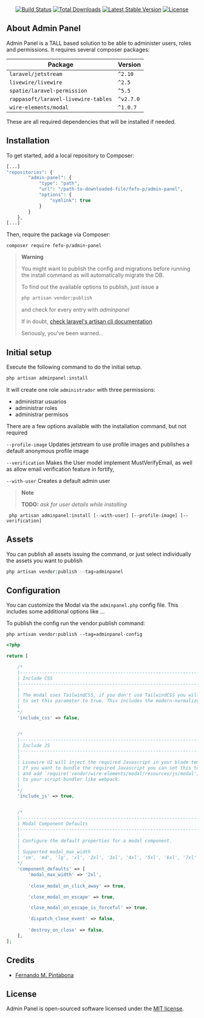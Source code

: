 <p align="center">
<a href="https://github.com/fefo-p/adminpanel/actions"><img src="https://github.com/fefo-p/adminpanel/workflows/PHPUnit/badge.svg" alt="Build Status"></a>
<a href="https://packagist.org/packages/fefo-p/adminpanel"><img src="https://img.shields.io/packagist/dt/fefo-p/adminpanel" alt="Total Downloads"></a>
<a href="https://packagist.org/packages/fefo-p/adminpanel"><img src="https://img.shields.io/packagist/v/fefo-p/adminpanel" alt="Latest Stable Version"></a>
<a href="https://packagist.org/packages/fefo-p/adminpanel"><img src="https://img.shields.io/packagist/l/fefo-p/adminpanel" alt="License"></a>
</p>

## About Admin Panel
Admin Panel is a TALL based solution to be able to administer users, roles and permissions. It requires several composer packages:

| Package                            | Version   |
|------------------------------------|-----------|
| `laravel/jetstream`                | `^2.10`   |
| `livewire/livewire`                | `^2.5`    |
| `spatie/laravel-permission`        | `^5.5`    |
| `rappasoft/laravel-livewire-tables`| `^v2.7.0` |
| `wire-elements/modal`              | `^1.0.7`  |

These are all required dependencies that will be installed if needed.

## Installation
To get started, add a local repository to Composer:
```php
[...]
"repositories": {
        "admin-panel": {
            "type": "path",
            "url": "/path-to-downloaded-file/fefo-p/admin-panel",
            "options": {
                "symlink": true
            }
        }
    },
[...]
```

Then, require the package via Composer:
```
composer require fefo-p/admin-panel
```
> **Warning**
> 
> You might want to publish the config and migrations before running the install command as will automatically migrate the DB.
> 
> To find out the available options to publish, just issue a 
> ```php
> php artisan vendor:publish
> ```
> and check for every entry with *adminpanel*
> 
>If in doubt, [check laravel's artisan cli documentation](https://laravel.com/docs/9.x/artisan#options)
> 
> Seriously, you've been warned...

## Initial setup

Execute the following command to do the initial setup.
```php
php artisan adminpanel:install
```

It will create one role `administrador` with three permissions:
- administrar usuarios
- administrar roles
- administrar permisos

There are a few options available with the installation command, but not required

`--profile-image`
Updates jetstream to use profile images and publishes a default anonymous profile image

`--verification`
Makes the User model implement MustVerifyEmail, as well as allow email verification feature in fortify,

`--with-user`
Creates a default admin user<br>

> **Note**
> 
> **TODO:**
> *ask for user details while installing*

```shell
 php artisan adminpanel:install [--with-user] [--profile-image] [--verification]
```

## Assets
You can publish all assets issuing the command, or just select individually the assets you want to publish
```php
php artisan vendor:publish --tag=adminpanel
```

## Configuration
You can customize the Modal via the `adminpanel.php` config file. This includes some additional options like ...

To publish the config run the vendor:publish command:
```shell
php artisan vendor:publish --tag=adminpanel-config
```

```php
<?php

return [

    /*
    |--------------------------------------------------------------------------
    | Include CSS
    |--------------------------------------------------------------------------
    |
    | The modal uses TailwindCSS, if you don't use TailwindCSS you will need
    | to set this parameter to true. This includes the modern-normalize css.
    |
    */
    'include_css' => false,


    /*
    |--------------------------------------------------------------------------
    | Include JS
    |--------------------------------------------------------------------------
    |
    | Livewire UI will inject the required Javascript in your blade template.
    | If you want to bundle the required Javascript you can set this to false
    | and add `require('vendor/wire-elements/modal/resources/js/modal');`
    | to your script bundler like webpack.
    |
    */
    'include_js' => true,


    /*
    |--------------------------------------------------------------------------
    | Modal Component Defaults
    |--------------------------------------------------------------------------
    |
    | Configure the default properties for a modal component.
    | 
    | Supported modal_max_width
    | 'sm', 'md', 'lg', 'xl', '2xl', '3xl', '4xl', '5xl', '6xl', '7xl'
    */
    'component_defaults' => [
        'modal_max_width' => '2xl',
        
        'close_modal_on_click_away' => true,

        'close_modal_on_escape' => true,

        'close_modal_on_escape_is_forceful' => true,

        'dispatch_close_event' => false,
        
        'destroy_on_close' => false,
    ],
];
```

## Credits
- [Fernando M. Pintabona](https://github.com/fefo-p)

## License
Admin Panel is open-sourced software licensed under the [MIT license](LICENSE.md).
